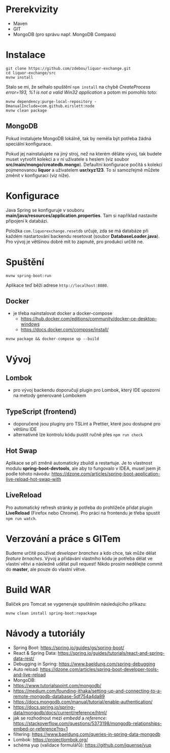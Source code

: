 # Prerekvizity

-   Maven
-   GIT
-   MongoDB (pro správu např. MongoDB Compass)

# Instalace

```
git clone https://github.com/zdebou/liquor-exchange.git
cd liquor-exchange/src
mvnw install
```

Stalo se mi, že selhalo spuštění `npm install` na chybě _CreateProcess error=193, %1 is not a valid Win32 application_ a potom mi pomohlo toto:

```
mvnw dependency:purge-local-repository -DmanualInclude=com.github.eirslett:node
mvnw clean package
```

## MongoDB

Pokud instalujete MongoDB lokálně, tak by neměla být potřeba žádná speciální konfigurace.

Pokud jej nainstalujete na jiný stroj, než na kterém děláte vývoj, tak budete muset vytvořit kolekci a v ní uživatele s heslem (viz soubor **src/main/mongo/createdb.mongo**). Defaultní konfigurace počítá s kolekcí pojmenovanou **liquor** a uživatelem **usr/xyz123**. To si samozřejmě můžete změnit v konfiguraci (viz níže).

# Konfigurace

Java Spring se konfiguruje v souboru **main/java/resources/application.properties**. Tam si například nastavíte připojení k databázi.

Položka `com.liquorexchange.resetdb` určuje, zda se má databáze při každém nastartování backendu resetovat (soubor **DatabaseLoader.java**). Pro vývoj je většinou dobré mít to zapnuté, pro produkci určitě ne.

# Spuštění

```
mvnw spring-boot:run
```

Aplikace teď běží adrese `http://localhost:8080`.

## Docker
- je třeba nainstalovat docker a docker-compose
   - https://hub.docker.com/editions/community/docker-ce-desktop-windows
   - https://docs.docker.com/compose/install/
```
mvnw package && docker-compose up --build
```

# Vývoj

## Lombok

-   pro vývoj backendu doporučuji plugin pro Lombok, který IDE upozorní na metody generované Lombokem

## TypeScript (frontend)

-   doporučené jsou pluginy pro TSLint a Prettier, které jsou dostupné pro většinu IDE
-   alternativně lze kontrolu kódu pustit ručně přes `npm run check`

## Hot Swap

Aplikace se při změně automaticky zbuildí a restartuje. Je to vlastnost modulu **spring-boot-devtools**, ale aby to fungovalo v IDEA, musel jsem jít podle tohoto návodu: https://dzone.com/articles/spring-boot-application-live-reload-hot-swap-with

## LiveReload

Pro automatický refresh stránky je potřeba do prohlížeče přidat plugin **LiveReload** (Firefox nebo Chrome). Pro práci na frontendu je třeba spustit `npm run watch`.

# Verzování a práce s GITem

Budeme určitě používat _developer branches_ a kdo chce, tak může dělat _feature brnaches_. Vývoj a přidávání vlastního kódu je potřeba dělat ve vlastní větvi a následně udělat pull request! Nikdo prosím nedělejte commit do **master**, ale pouze do vlastní větve.

# Build WAR

Balíček pro Tomcat se vygeneruje spuštěním následujícího příkazu:

```
mvnw clean install spring-boot:repackage
```

# Návody a tutoriály

-   Spring Boot: https://spring.io/guides/gs/spring-boot/
-   React & Spring Data: https://spring.io/guides/tutorials/react-and-spring-data-rest/
-   Debugging in Spring: https://www.baeldung.com/spring-debugging
-   Auto reload: https://dzone.com/articles/spring-boot-developer-tools-and-live-reload
-   MongoDB:
-   https://www.tutorialspoint.com/mongodb/
-   https://medium.com/founding-ithaka/setting-up-and-connecting-to-a-remote-mongodb-database-5df754a4da89
-   https://docs.mongodb.com/manual/tutorial/enable-authentication/
-   https://docs.spring.io/spring-data/mongodb/docs/current/reference/html/
-   jak se rozhodnout mezi _embedd_ a _reference_: https://stackoverflow.com/questions/5373198/mongodb-relationships-embed-or-reference?rq=1
-   filtering: https://www.baeldung.com/queries-in-spring-data-mongodb
-   Lombok: https://projectlombok.org/
-   schéma yup (validace formulářů): https://github.com/jquense/yup
